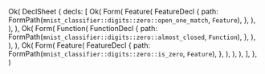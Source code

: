 Ok(
    DeclSheet {
        decls: [
            Ok(
                Form(
                    Feature(
                        FeatureDecl {
                            path: FormPath(`mnist_classifier::digits::zero::open_one_match`, `Feature`),
                        },
                    ),
                ),
            ),
            Ok(
                Form(
                    Function(
                        FunctionDecl {
                            path: FormPath(`mnist_classifier::digits::zero::almost_closed`, `Function`),
                        },
                    ),
                ),
            ),
            Ok(
                Form(
                    Feature(
                        FeatureDecl {
                            path: FormPath(`mnist_classifier::digits::zero::is_zero`, `Feature`),
                        },
                    ),
                ),
            ),
        ],
    },
)